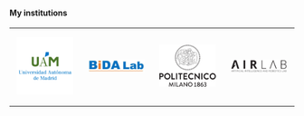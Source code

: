 #### My institutions

<table>
  <tr>
    <td width="25%">
      <div>
        <p align="center"><img src="../assets/img/experiences/uam.png" style="width:90%;height:auto;"></p>
      </div>
    </td>
    <td width="25%">
      <div>
        <p align="center"><img src="../assets/img/experiences/bida.png" style="width:90%;height:auto;"></p>
      </div>
    </td>
    <td width="25%">
      <div>
        <p align="center"><img src="../assets/img/experiences/polimi.png" style="width:90%;height:auto;"></p>
      </div>
    </td>
    <td width="25%">
      <div>
        <p align="center"><img src="../assets/img/experiences/airlab.png" style="width:90%;height:auto;"></p>
      </div>
    </td>
  </tr>
</table>